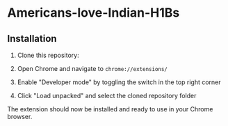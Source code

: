 # Americans-love-Indian-H1Bs

## Installation

1. Clone this repository:


2. Open Chrome and navigate to `chrome://extensions/`

3. Enable "Developer mode" by toggling the switch in the top right corner

4. Click "Load unpacked" and select the cloned repository folder

The extension should now be installed and ready to use in your Chrome browser.